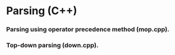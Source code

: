 # Parsing (C++)

### Parsing using operator precedence method (mop.cpp).
### Top-down parsing (down.cpp).
